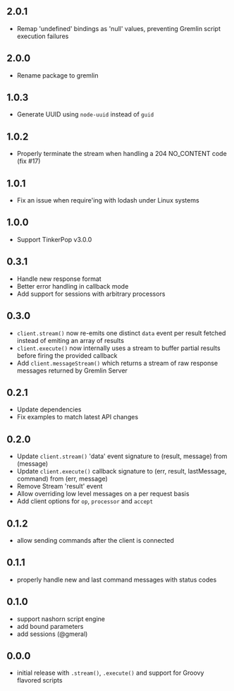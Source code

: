 ## 2.0.1
- Remap 'undefined' bindings as 'null' values, preventing Gremlin script execution failures

## 2.0.0
- Rename package to gremlin

## 1.0.3
- Generate UUID using `node-uuid` instead of `guid`

## 1.0.2
- Properly terminate the stream when handling a 204 NO_CONTENT code (fix #17)

## 1.0.1
- Fix an issue when require'ing with lodash under Linux systems

## 1.0.0
- Support TinkerPop v3.0.0

## 0.3.1
- Handle new response format
- Better error handling in callback mode
- Add support for sessions with arbitrary processors

## 0.3.0
- `client.stream()` now re-emits one distinct `data` event per result fetched instead of emiting an array of results
- `client.execute()` now internally uses a stream to buffer partial results before firing the provided callback
- Add `client.messageStream()` which returns a stream of raw response messages returned by Gremlin Server

## 0.2.1
- Update dependencies
- Fix examples to match latest API changes

## 0.2.0
- Update `client.stream()` 'data' event signature to (result, message) from (message)
- Update `client.execute()` callback signature to (err, result, lastMessage, command) from (err, message)
- Remove Stream 'result' event
- Allow overriding low level messages on a per request basis
- Add client options for `op`, `processor` and `accept`

## 0.1.2
- allow sending commands after the client is connected

## 0.1.1
- properly handle new and last command messages with status codes

## 0.1.0
- support nashorn script engine
- add bound parameters
- add sessions (@gmeral)

## 0.0.0
- initial release with `.stream()`, `.execute()` and support for Groovy flavored scripts